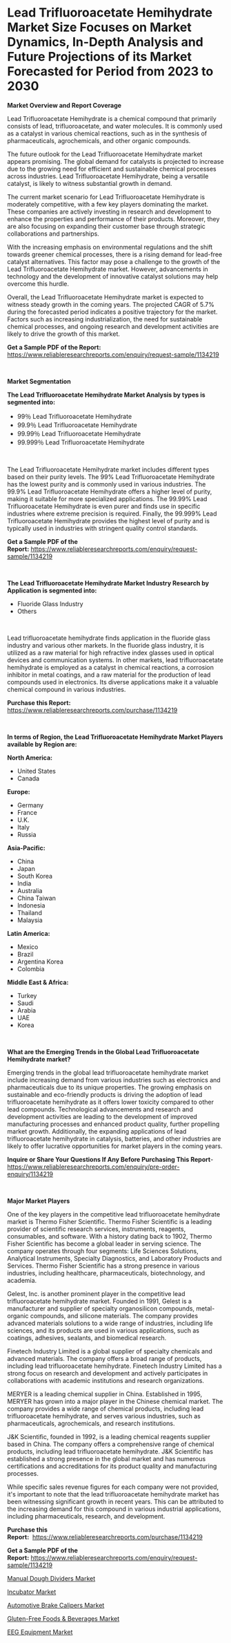 <p><h1>Lead Trifluoroacetate Hemihydrate Market Size Focuses on Market Dynamics, In-Depth Analysis and Future Projections of its Market Forecasted for Period from 2023 to 2030</h1></p><p><strong>Market Overview and Report Coverage</strong></p>
<p><p>Lead Trifluoroacetate Hemihydrate is a chemical compound that primarily consists of lead, trifluoroacetate, and water molecules. It is commonly used as a catalyst in various chemical reactions, such as in the synthesis of pharmaceuticals, agrochemicals, and other organic compounds.</p><p>The future outlook for the Lead Trifluoroacetate Hemihydrate market appears promising. The global demand for catalysts is projected to increase due to the growing need for efficient and sustainable chemical processes across industries. Lead Trifluoroacetate Hemihydrate, being a versatile catalyst, is likely to witness substantial growth in demand.</p><p>The current market scenario for Lead Trifluoroacetate Hemihydrate is moderately competitive, with a few key players dominating the market. These companies are actively investing in research and development to enhance the properties and performance of their products. Moreover, they are also focusing on expanding their customer base through strategic collaborations and partnerships.</p><p>With the increasing emphasis on environmental regulations and the shift towards greener chemical processes, there is a rising demand for lead-free catalyst alternatives. This factor may pose a challenge to the growth of the Lead Trifluoroacetate Hemihydrate market. However, advancements in technology and the development of innovative catalyst solutions may help overcome this hurdle.</p><p>Overall, the Lead Trifluoroacetate Hemihydrate market is expected to witness steady growth in the coming years. The projected CAGR of 5.7% during the forecasted period indicates a positive trajectory for the market. Factors such as increasing industrialization, the need for sustainable chemical processes, and ongoing research and development activities are likely to drive the growth of this market.</p></p>
<p><strong>Get a Sample PDF of the Report:</strong> <a href="https://www.reliableresearchreports.com/enquiry/request-sample/1134219">https://www.reliableresearchreports.com/enquiry/request-sample/1134219</a></p>
<p>&nbsp;</p>
<p><strong>Market Segmentation</strong></p>
<p><strong>The Lead Trifluoroacetate Hemihydrate Market Analysis by types is segmented into:</strong></p>
<p><ul><li>99％ Lead Trifluoroacetate Hemihydrate</li><li>99.9％ Lead Trifluoroacetate Hemihydrate</li><li>99.99％ Lead Trifluoroacetate Hemihydrate</li><li>99.999％ Lead Trifluoroacetate Hemihydrate</li></ul></p>
<p>&nbsp;</p>
<p><p>The Lead Trifluoroacetate Hemihydrate market includes different types based on their purity levels. The 99% Lead Trifluoroacetate Hemihydrate has the lowest purity and is commonly used in various industries. The 99.9% Lead Trifluoroacetate Hemihydrate offers a higher level of purity, making it suitable for more specialized applications. The 99.99% Lead Trifluoroacetate Hemihydrate is even purer and finds use in specific industries where extreme precision is required. Finally, the 99.999% Lead Trifluoroacetate Hemihydrate provides the highest level of purity and is typically used in industries with stringent quality control standards.</p></p>
<p><strong>Get a Sample PDF of the Report:</strong>&nbsp;<a href="https://www.reliableresearchreports.com/enquiry/request-sample/1134219">https://www.reliableresearchreports.com/enquiry/request-sample/1134219</a></p>
<p>&nbsp;</p>
<p><strong>The Lead Trifluoroacetate Hemihydrate Market Industry Research by Application is segmented into:</strong></p>
<p><ul><li>Fluoride Glass Industry</li><li>Others</li></ul></p>
<p>&nbsp;</p>
<p><p>Lead trifluoroacetate hemihydrate finds application in the fluoride glass industry and various other markets. In the fluoride glass industry, it is utilized as a raw material for high refractive index glasses used in optical devices and communication systems. In other markets, lead trifluoroacetate hemihydrate is employed as a catalyst in chemical reactions, a corrosion inhibitor in metal coatings, and a raw material for the production of lead compounds used in electronics. Its diverse applications make it a valuable chemical compound in various industries.</p></p>
<p><strong>Purchase this Report:</strong>&nbsp; <a href="https://www.reliableresearchreports.com/purchase/1134219">https://www.reliableresearchreports.com/purchase/1134219</a></p>
<p>&nbsp;</p>
<p><strong>In terms of Region, the Lead Trifluoroacetate Hemihydrate Market Players available by Region are:</strong></p>
<p>
    <p> <strong> North America: </strong>
        <ul>
            <li>United States</li>
            <li>Canada</li>
        </ul>
        </p> 
    <p> <strong> Europe: </strong>
        <ul>
            <li>Germany</li>
            <li>France</li>
            <li>U.K.</li>
            <li>Italy</li>
            <li>Russia</li>
        </ul>
        </p> 
    <p> <strong> Asia-Pacific: </strong>
        <ul>
            <li>China</li>
            <li>Japan</li>
            <li>South Korea</li>
            <li>India</li>
            <li>Australia</li>
            <li>China Taiwan</li>
            <li>Indonesia</li>
            <li>Thailand</li>
            <li>Malaysia</li>
        </ul>
        </p> 
    <p> <strong> Latin America: </strong>
        <ul>
            <li>Mexico</li>
            <li>Brazil</li>
            <li>Argentina Korea</li>
            <li>Colombia</li>
        </ul>
        </p> 
    <p> <strong> Middle East & Africa: </strong>
        <ul>
            <li>Turkey</li>
            <li>Saudi</li>
            <li>Arabia</li>
            <li>UAE</li>
            <li>Korea</li>
        </ul>
    </p>
    </p>
<p>&nbsp;</p>
<p><strong>What are the Emerging Trends in the Global Lead Trifluoroacetate Hemihydrate market?</strong></p>
<p><p>Emerging trends in the global lead trifluoroacetate hemihydrate market include increasing demand from various industries such as electronics and pharmaceuticals due to its unique properties. The growing emphasis on sustainable and eco-friendly products is driving the adoption of lead trifluoroacetate hemihydrate as it offers lower toxicity compared to other lead compounds. Technological advancements and research and development activities are leading to the development of improved manufacturing processes and enhanced product quality, further propelling market growth. Additionally, the expanding applications of lead trifluoroacetate hemihydrate in catalysis, batteries, and other industries are likely to offer lucrative opportunities for market players in the coming years.</p></p>
<p><strong>Inquire or Share Your Questions If Any Before Purchasing This Report</strong>- <a href="https://www.reliableresearchreports.com/enquiry/pre-order-enquiry/1134219">https://www.reliableresearchreports.com/enquiry/pre-order-enquiry/1134219</a></p>
<p>&nbsp;</p>
<p><strong>Major Market Players</strong></p>
<p><p>One of the key players in the competitive lead trifluoroacetate hemihydrate market is Thermo Fisher Scientific. Thermo Fisher Scientific is a leading provider of scientific research services, instruments, reagents, consumables, and software. With a history dating back to 1902, Thermo Fisher Scientific has become a global leader in serving science. The company operates through four segments: Life Sciences Solutions, Analytical Instruments, Specialty Diagnostics, and Laboratory Products and Services. Thermo Fisher Scientific has a strong presence in various industries, including healthcare, pharmaceuticals, biotechnology, and academia.</p><p>Gelest, Inc. is another prominent player in the competitive lead trifluoroacetate hemihydrate market. Founded in 1991, Gelest is a manufacturer and supplier of specialty organosilicon compounds, metal-organic compounds, and silicone materials. The company provides advanced materials solutions to a wide range of industries, including life sciences, and its products are used in various applications, such as coatings, adhesives, sealants, and biomedical research.</p><p>Finetech Industry Limited is a global supplier of specialty chemicals and advanced materials. The company offers a broad range of products, including lead trifluoroacetate hemihydrate. Finetech Industry Limited has a strong focus on research and development and actively participates in collaborations with academic institutions and research organizations.</p><p>MERYER is a leading chemical supplier in China. Established in 1995, MERYER has grown into a major player in the Chinese chemical market. The company provides a wide range of chemical products, including lead trifluoroacetate hemihydrate, and serves various industries, such as pharmaceuticals, agrochemicals, and research institutions.</p><p>J&K Scientific, founded in 1992, is a leading chemical reagents supplier based in China. The company offers a comprehensive range of chemical products, including lead trifluoroacetate hemihydrate. J&K Scientific has established a strong presence in the global market and has numerous certifications and accreditations for its product quality and manufacturing processes.</p><p>While specific sales revenue figures for each company were not provided, it's important to note that the lead trifluoroacetate hemihydrate market has been witnessing significant growth in recent years. This can be attributed to the increasing demand for this compound in various industrial applications, including pharmaceuticals, research, and development.</p></p>
<p><strong>Purchase this Report:</strong>&nbsp;&nbsp;<a href="https://www.reliableresearchreports.com/purchase/1134219">https://www.reliableresearchreports.com/purchase/1134219</a></p>
<p></p>
<p><strong>Get a Sample PDF of the Report:</strong>&nbsp;<a href="https://www.reliableresearchreports.com/enquiry/request-sample/1134219">https://www.reliableresearchreports.com/enquiry/request-sample/1134219</a></p>
<p><p><a href="https://github.com/ashepherd82/Market-Research-Report-List-1/blob/main/manual-dough-dividers-market.md">Manual Dough Dividers Market</a></p><p><a href="https://www.linkedin.com/pulse/incubator-market-insights-players-forecast-till-2030-metricvantage-i5hie/">Incubator Market</a></p><p><a href="https://medium.com/@chiragreportprime/automotive-brake-calipers-market-analysis-its-cagr-market-segmentation-and-global-industry-882db0289d15">Automotive Brake Calipers Market</a></p><p><a href="https://medium.com/@sainreportprime/gluten-free-foods-beverages-market-size-and-market-trends-complete-industry-overview-2023-to-5df76222ced7">Gluten-Free Foods & Beverages Market</a></p><p><a href="https://www.linkedin.com/pulse/eeg-equipment-market-size-share-amp-trends-analysis-report-puafe/">EEG Equipment Market</a></p></p>